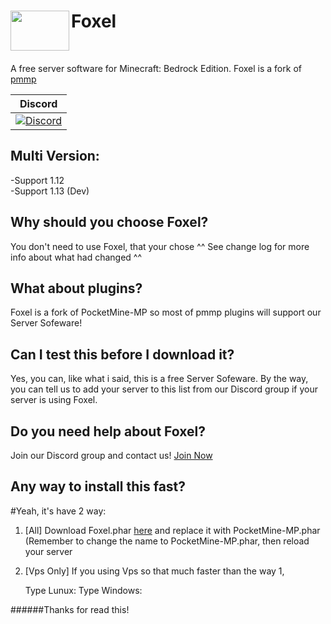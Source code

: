 <h1>Foxel<img src="https://i.ibb.co/VJ8ds1v/abc.png" height="64" width="94" align="left"></img></h1>
<br />

A free server software for Minecraft: Bedrock Edition. Foxel is a fork of [pmmp](https://github.com/pmmp/PocketMine-MP)

| Discord | 
| :---: |
| [![Discord](https://img.shields.io/discord/427472879072968714.svg?style=flat-square&label=discord&colorB=7289da)](https://discord.gg/uK7Qgr4)|

## Multi Version:
-Support 1.12 <br />
-Support 1.13 (Dev)
## Why should you choose Foxel?

You don't need to use Foxel, that your chose ^^
See change log for more info about what had changed ^^

## What about plugins?

Foxel is a fork of PocketMine-MP so most of pmmp plugins will support our Server Sofeware!

## Can I test this before I download it?

Yes, you can, like what i said, this is a free Server Sofeware.
By the way, you can tell us to add your server to this list from our Discord group if your server is using Foxel.

## Do you need help about Foxel?
Join our Discord group and contact us!
[Join Now](https://discord.gg/uK7Qgr4)
## Any way to install this fast?
#Yeah, it's have 2 way:
1. [All] Download Foxel.phar [here](https://github.com) and replace it with PocketMine-MP.phar (Remember to change the name to PocketMine-MP.phar, then reload your server
2. [Vps Only] If you using Vps so that much faster than the way 1,
	
	Type Lunux:
	Type Windows:
	
######Thanks for read this!
